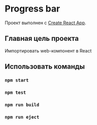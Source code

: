 # Progress bar

Проект выполнен с [Create React App](https://github.com/facebook/create-react-app).

## Главная цель проекта

Импортировать web-компонент в React

## Использовать команды

### `npm start`

### `npm test`

### `npm run build`

### `npm run eject`
